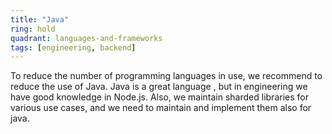 ```yaml
---
title: "Java"
ring: hold
quadrant: languages-and-frameworks
tags: [engineering, backend]
---
```


To reduce the number of programming languages in use, we recommend to reduce the use of Java. Java is a great language
, but in engineering we have good knowledge in Node.js. Also, we maintain sharded libraries for
various use cases, and we need to maintain and implement them also for java.
```
